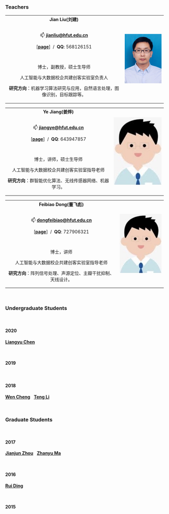 ### Teachers

<table border="0" >
    <tbody>
        <tr>
            <td>
              <b><center>Jian Liu(刘建)</center></b>
              <br>
              <p align='center'>📫&nbsp;<b><a href="mailto:jianliu@hfut.edu.cn">jianliu@hfut.edu.cn</a></b></p>
              <p style="text-align:center">
                    [<a href="http://ci.hfut.edu.cn/2020/1209/c11505a245803/page.htm"><b>page</b></a>] &nbsp/&nbsp
                    <b>QQ</b>: 568126151 
              </p><br>
              <p align='center'>博士，副教授，硕士生导师
              </p>
              <p align='center'>人工智能与大数据校企共建创客实验室负责人
              </p>
              <p align='center'><b>研究方向</b>：机器学习算法研究与应用，自然语言处理，图像识别，目标跟踪等。
              </p>
            </td>
            <td>
              <center><img width="190" alt="liujian" src="imgs/mr_liu.jpg"></center>              
            </td>
        </tr>
    </tbody>
</table>

<table border="0" >
    <tbody>
        <tr>
            <td>
              <b><center>Ye Jiang(姜烨)</center></b>
              <br>
              <p align='center'>📫&nbsp;<b><a href="mailto:jiangye@hfut.edu.cn">jiangye@hfut.edu.cn</a></b></p>
              <p style="text-align:center">
                    [<a href="http://ci.hfut.edu.cn/2020/1208/c11506a245729/page.htm"><b>page</b></a>] &nbsp/&nbsp
                    <b>QQ</b>: 643947857 
              </p><br>
              <p align='center'>博士，讲师，硕士生导师
              </p>
              <p align='center'>人工智能与大数据校企共建创客实验室指导老师
              </p>
              <p align='center'><b>研究方向</b>：群智能优化算法、无线传感器网络、机器学习。
              </p>
            </td>
            <td>
              <center><img width="190" alt="liujian" src="imgs/blank.JPG"></center>              
            </td>
        </tr>
    </tbody>
</table>

<table border="0" >
    <tbody>
        <tr>
            <td>
              <b><center>Feibiao Dong(董飞彪)</center></b>
              <br>
              <p align='center'>📫&nbsp;<b><a href="mailto:dongfeibiao@hfut.edu.cn">dongfeibiao@hfut.edu.cn</a></b></p>
              <p style="text-align:center">
                    [<a href="http://ci.hfut.edu.cn/2020/1209/c11506a245796/page.htm"><b>page</b></a>] &nbsp/&nbsp
                    <b>QQ</b>: 727906321
              </p><br>
              <p align='center'>博士，讲师
              </p>
              <p align='center'>人工智能与大数据校企共建创客实验室指导老师
              </p>
              </p>
              <p align='center'><b>研究方向</b>：阵列信号处理、声源定位、主瓣干扰抑制、天线设计。
              </p>
            </td>
            <td>
              <center><img width="190" alt="liujian" src="imgs/blank.JPG"></center>              
            </td>
        </tr>
    </tbody>
</table>


<!-- ### Master Students

... -->

<br>

### Undergraduate Students

<br>

#### 2020

[**Liangyu Chen**]() &nbsp;

<br>

#### 2019

<br>

#### 2018

[**Wen Cheng**]() &nbsp; 
[**Teng Li**](http://info.terrytengli.com) &nbsp;

<br>

### Graduate Students

<br>

#### 2017

[**Jianjun Zhou**]() &nbsp;
[**Zhanyu Ma**]() &nbsp;

<br>

#### 2016

[**Rui Ding**]() &nbsp;

<br>

#### 2015

<br>